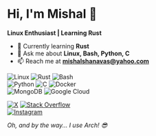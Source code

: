 # Hi, I'm Mishal 👋

**Linux Enthusiast | Learning Rust**

- 🌱 Currently learning **Rust**
- 💬 Ask me about **Linux, Bash, Python, C**
- 📫 Reach me at **mishalshanavas@yahoo.com**

![Linux](https://img.shields.io/badge/Linux-FCC624?logo=linux&logoColor=black&style=for-the-badge)
![Rust](https://img.shields.io/badge/Rust-000000?logo=rust&logoColor=white&style=for-the-badge)
![Bash](https://img.shields.io/badge/Bash-4EAA25?logo=gnu-bash&logoColor=white&style=for-the-badge)  
![Python](https://img.shields.io/badge/Python-3776AB?logo=python&logoColor=white&style=for-the-badge)
![C](https://img.shields.io/badge/C-00599C?logo=c&logoColor=white&style=for-the-badge)
![Docker](https://img.shields.io/badge/Docker-2496ED?logo=docker&logoColor=white&style=for-the-badge)  
![MongoDB](https://img.shields.io/badge/MongoDB-47A248?logo=mongodb&logoColor=white&style=for-the-badge)
![Google Cloud](https://img.shields.io/badge/Google%20Cloud-4285F4?logo=google-cloud&logoColor=white&style=for-the-badge)

[![X](https://img.shields.io/badge/X-000000?logo=X&logoColor=white&style=for-the-badge)](https://twitter.com/mishal_shanavas)
[![Stack Overflow](https://img.shields.io/badge/Stack%20Overflow-F58025?logo=stackoverflow&logoColor=white&style=for-the-badge)](https://stackoverflow.com/users/19204171)<br>
[![Instagram](https://img.shields.io/badge/Instagram-E4405F?logo=instagram&logoColor=white&style=for-the-badge)](https://instagram.com/mishal_shanavas)

*Oh, and by the way... I use Arch! 😎*
